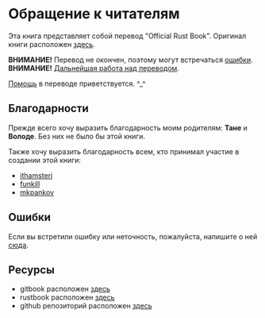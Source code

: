 # Обращение к читателям

Эта книга представляет собой перевод "Official Rust Book". Оригинал книги
расположен [здесь][original].

**ВНИМАНИЕ!** Перевод не окончен, поэтому могут встречаться [ошибки][error].  
**ВНИМАНИЕ!** [Дальнейшая работа над переводом](https://github.com/kgv/rust_book_ru/issues/35).

[Помощь][github] в переводе приветствуется. ^_^

## Благодарности

Прежде всего хочу выразить благодарность моим родителям: **Тане** и **Володе**.
Без них не было бы этой книги.

Также хочу выразить благодарность всем, кто принимал участие в создании этой
книги:

* [ithamsteri](https://github.com/ithamsteri)
* [funkill](https://github.com/funkill)
* [mkpankov](https://github.com/mkpankov)

## Ошибки

Если вы встретили ошибку или неточность, пожалуйста, напишите о ней
[сюда][error].

## Ресурсы

* gitbook расположен [здесь][gitbook]
* rustbook расположен [здесь][rustbook]
* github репозиторий расположен [здесь][github]

[original]: https://doc.rust-lang.org/book
[github]: https://github.com/kgv/rust_book_ru
[error]: https://github.com/kgv/rust_book_ru/issues
[gitbook]: https://www.gitbook.com/book/kgv/rust_book_ru
[rustbook]: http://kgv.github.io/rust_book_ru
